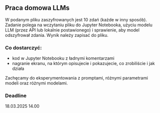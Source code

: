 ## Praca domowa LLMs

W podanym pliku zaszyfrowanych jest 10 zdań (każde w inny sposób). Zadanie polega na wczytaniu pliku do Jupyter Notebooka, użyciu modelu LLM (przez API lub lokalnie postawionego) i sprawienie, aby model odszyfrował zdania. Wynik należy zapisać do pliku.

### Co dostarczyć:
- kod w Jupyter Notebooku z ładnymi komentarzami
- nagranie ekranu, na którym opisujecie i pokazujecie, co zrobiliście i jak działa

Zachęcamy do eksperymentowania z promptami, różnymi parametrami modeli oraz różnymi modelami.

### Deadline

18.03.2025 14.00
